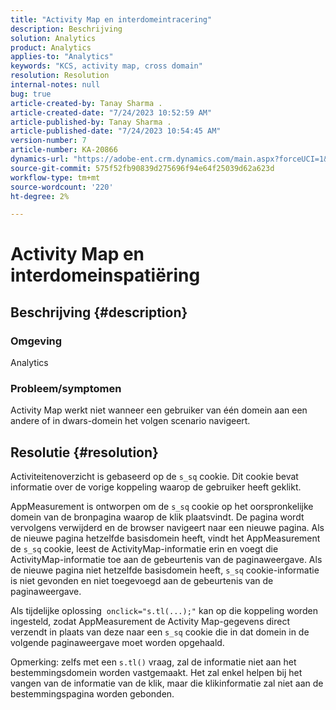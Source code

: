 ```yaml
---
title: "Activity Map en interdomeintracering"
description: Beschrijving
solution: Analytics
product: Analytics
applies-to: "Analytics"
keywords: "KCS, activity map, cross domain"
resolution: Resolution
internal-notes: null
bug: true
article-created-by: Tanay Sharma .
article-created-date: "7/24/2023 10:52:59 AM"
article-published-by: Tanay Sharma .
article-published-date: "7/24/2023 10:54:45 AM"
version-number: 7
article-number: KA-20866
dynamics-url: "https://adobe-ent.crm.dynamics.com/main.aspx?forceUCI=1&pagetype=entityrecord&etn=knowledgearticle&id=82ae1840-102a-ee11-bdf4-6045bd006239"
source-git-commit: 575f52fb90839d275696f94e64f25039d62a623d
workflow-type: tm+mt
source-wordcount: '220'
ht-degree: 2%

---
```


# Activity Map en interdomeinspatiëring

## Beschrijving {#description}


### Omgeving

Analytics

### Probleem/symptomen

Activity Map werkt niet wanneer een gebruiker van één domein aan een andere of in dwars-domein het volgen scenario navigeert.


## Resolutie {#resolution}


Activiteitenoverzicht is gebaseerd op de `s_sq` cookie. Dit cookie bevat informatie over de vorige koppeling waarop de gebruiker heeft geklikt.

AppMeasurement is ontworpen om de `s_sq` cookie op het oorspronkelijke domein van de bronpagina waarop de klik plaatsvindt. De pagina wordt vervolgens verwijderd en de browser navigeert naar een nieuwe pagina. Als de nieuwe pagina hetzelfde basisdomein heeft, vindt het AppMeasurement de `s_sq` cookie, leest de ActivityMap-informatie erin en voegt die ActivityMap-informatie toe aan de gebeurtenis van de paginaweergave. Als de nieuwe pagina niet hetzelfde basisdomein heeft, `s_sq` cookie-informatie is niet gevonden en niet toegevoegd aan de gebeurtenis van de paginaweergave.

Als tijdelijke oplossing  `onclick="s.tl(...);"` kan op die koppeling worden ingesteld, zodat AppMeasurement de Activity Map-gegevens direct verzendt in plaats van deze naar een `s_sq` cookie die in dat domein in de volgende paginaweergave moet worden opgehaald.



Opmerking: zelfs met een `s.tl()` vraag, zal de informatie niet aan het bestemmingsdomein worden vastgemaakt. Het zal enkel helpen bij het vangen van de informatie van de klik, maar die klikinformatie zal niet aan de bestemmingspagina worden gebonden.




